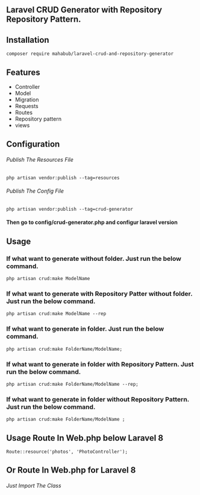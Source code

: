 ## Laravel CRUD Generator with Repository Repository Pattern.

## Installation

```
composer require mahabub/laravel-crud-and-repository-generator
```

## Features

* Controller
* Model
* Migration
* Requests
* Routes
* Repository pattern
* views

## Configuration

###### Publish The Resources File

```
php artisan vendor:publish --tag=resources
```
###### Publish The Config File

```
php artisan vendor:publish --tag=crud-generator
```

#### Then go to config/crud-generator.php and configur laravel version

## Usage

### If what want to generate without folder. Just run the below command.

```
php artisan crud:make ModelName 
```

### If what want to generate with Repository Patter without folder. Just run the below command.

```
php artisan crud:make ModelName --rep
```

### If what want to generate in folder. Just run the below command.

```
php artisan crud:make FolderName/ModelName;
```

### If what want to generate in folder with Repository Pattern. Just run the below command.

```
php artisan crud:make FolderName/ModelName --rep;
```
### If what want to generate in folder without Repository Pattern. Just run the below command.

```
php artisan crud:make FolderName/ModelName ;
```

## Usage Route In Web.php below Laravel 8

```
Route::resource('photos', 'PhotoController');
```
## Or Route In Web.php for Laravel 8

###### Just Import The Class



